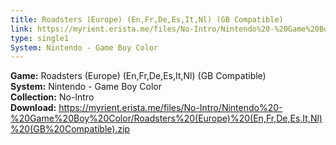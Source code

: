 ```yaml
---
title: Roadsters (Europe) (En,Fr,De,Es,It,Nl) (GB Compatible)
link: https://myrient.erista.me/files/No-Intro/Nintendo%20-%20Game%20Boy%20Color/Roadsters%20(Europe)%20(En,Fr,De,Es,It,Nl)%20(GB%20Compatible).zip
type: single1
System: Nintendo - Game Boy Color
---
```

<b>Game:</b> Roadsters (Europe) (En,Fr,De,Es,It,Nl) (GB Compatible)<br>
<b>System:</b> Nintendo - Game Boy Color<br>
<b>Collection:</b> No-Intro<br>
<b>Download:</b> https://myrient.erista.me/files/No-Intro/Nintendo%20-%20Game%20Boy%20Color/Roadsters%20(Europe)%20(En,Fr,De,Es,It,Nl)%20(GB%20Compatible).zip